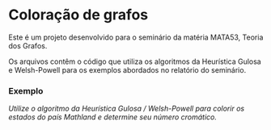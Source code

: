 # Coloração de grafos

Este é um projeto desenvolvido para o seminário da matéria MATA53, Teoria dos Grafos.

Os arquivos contêm o código que utiliza os algoritmos da Heurística Gulosa e Welsh-Powell para os exemplos abordados no relatório do seminário.

### Exemplo

_Utilize o algoritmo da Heurística Gulosa / Welsh-Powell para colorir os estados do país Mathland e determine seu número cromático._

